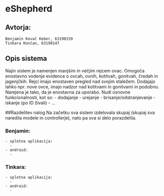 # eShepherd
## Avtorja:
    Benjamin Kovač Keber, 63190159 
    Tinkara Končan, 63190147

## Opis sistema
Najin sistem je namenjen manjšim in večjim rejcem ovac. Omogoča enostavno vodenje evidence o ovcah, ovnih, kotitvah, gonitvah, čredah in jagenjčkih. Rejci imajo enostaven pregled nad svojim staležem. Dodajajo lahko npr. nove ovce, imajo nadzor nad kotitvami in gonitvami in podobno. Narejena je tako, da je enostavna za uporabo. Nudi osnovne funkcionalnosti, kot so:
    - dodajanje
    - urejanje
    - brisanje/odstranjevanje
    - iskanje (po ID živali)
    - ...

##Razdelitev nalog
Na začetku sva sistem izdelovala skupaj (skupaj sva naredila modele in controllerje), nato pa sva si delo porazdelila. 
### Benjamin:
    - spletna aplikacija:
      - 
    - android:
      - 

### Tinkara:
    - spletna aplikacija:
      - 
    - android:
      - 
